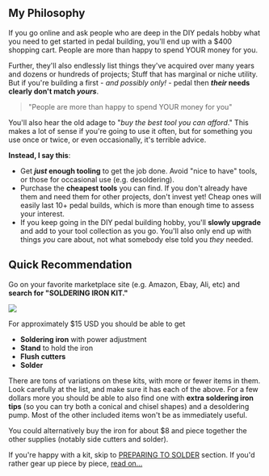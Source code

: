 ## My Philosophy

If you go online and ask people who are deep in the DIY pedals hobby what you need to get started in pedal building, you'll end up with a $400 shopping cart. People are more than happy to spend YOUR money for you.

Further, they'll also endlessly list things they've acquired over many years and dozens or hundreds of projects; Stuff that has marginal or niche utility. But if you're building a first - *and possibly only!* - pedal then ***their* needs clearly don't match *yours***.

<blockquote class="blockquote">"People are more than happy to spend YOUR money for you"</blockquote>

You'll also hear the old adage to "*buy the best tool you can afford*." This makes a lot of sense if you're going to use it often, but for something you use once or twice, or even occasionally, it's terrible advice.

**Instead, I say this**:

* Get ***just* enough tooling** to get the job done. Avoid "nice to have" tools, or those for occasional use (e.g. desoldering).
* Purchase the **cheapest tools** you can find. If you don't already have them and need them for other projects, don't invest yet! Cheap ones will easily last 10+ pedal builds, which is more than enough time to assess your interest.
* If you keep going in the DIY pedal building hobby, you'll **slowly upgrade** and add to your tool collection as you go. You'll also only end up with things *you* care about, not what somebody else told you *they* needed.

## Quick Recommendation

Go on your favorite marketplace site (e.g. Amazon, Ebay, Ali, etc) and **search for "SOLDERING IRON KIT."**

<a data-fancybox href="/img/practice/tools_and_materials/tool-soldering-kit.png">
<img class="img-fluid float-md-img" src="/img/practice/tools_and_materials/tool-soldering-kit.png" />
</a>

For approximately $15 USD you should be able to get

* **Soldering iron** with power adjustment
* **Stand** to hold the iron
* **Flush cutters**
* **Solder**

There are tons of variations on these kits, with more or fewer items in them. Look carefully at the list, and make sure it has each of the above. For a few dollars more you should be able to also find one with **extra soldering iron tips** (so you can try both a conical and chisel shapes) and a desoldering pump. Most of the other included items won't be as immediately useful.

You could alternatively buy the iron for about $8 and piece together the other supplies (notably side cutters and solder).

If you're happy with a kit, skip to [PREPARING TO SOLDER](/how_to_solder/preparing_to_solder/) section. If you'd rather gear up piece by piece, [read on...](/how_to_solder/tools_and_materials/soldering_irons.html)

